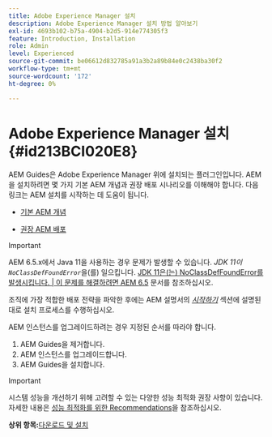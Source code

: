 ```yaml
---
title: Adobe Experience Manager 설치
description: Adobe Experience Manager 설치 방법 알아보기
exl-id: 4693b102-b75a-4904-b2d5-914e774305f3
feature: Introduction, Installation
role: Admin
level: Experienced
source-git-commit: be06612d832785a91a3b2a89b84e0c2438ba30f2
workflow-type: tm+mt
source-wordcount: '172'
ht-degree: 0%

---
```


# Adobe Experience Manager 설치 {#id213BCI020E8}

AEM Guides은 Adobe Experience Manager 위에 설치되는 플러그인입니다. AEM을 설치하려면 몇 가지 기본 AEM 개념과 권장 배포 시나리오를 이해해야 합니다. 다음 링크는 AEM 설치를 시작하는 데 도움이 됩니다.

- [기본 AEM 개념](https://helpx.adobe.com/experience-manager/6-5/sites/deploying/using/deploy.html#BasicConcepts)

- [권장 AEM 배포](https://helpx.adobe.com/experience-manager/6-5/sites/deploying/using/recommended-deploys.html)


>[!IMPORTANT]
>
> AEM 6.5.x에서 Java 11을 사용하는 경우 문제가 발생할 수 있습니다. *JDK 11이`NoClassDefFoundError`*&#x200B;을(를) 일으킵니다. [JDK 11은(는) NoClassDefFoundError를 발생시킵니다. \| 이 문제를 해결하려면 AEM 6.5](https://helpx.adobe.com/experience-manager/kb/jdk-11-causes-noclassdeffounderror---aem-6-5.html) 문서를 참조하십시오.

조직에 가장 적합한 배포 전략을 파악한 후에는 AEM 설명서의 *[시작하기](https://helpx.adobe.com/experience-manager/6-5/sites/deploying/using/deploy.html#GettingStarted)* 섹션에 설명된 대로 설치 프로세스를 수행하십시오.

AEM 인스턴스를 업그레이드하려는 경우 지정된 순서를 따라야 합니다.

1. AEM Guides을 제거합니다.
1. AEM 인스턴스를 업그레이드합니다.
1. AEM Guides을 설치합니다.

>[!IMPORTANT]
>
> 시스템 성능을 개선하기 위해 고려할 수 있는 다양한 성능 최적화 권장 사항이 있습니다. 자세한 내용은 [성능 최적화를 위한 Recommendations](download-install-recommend-perf-optimiz.md#)을 참조하십시오.

**상위 항목:**&#x200B;[&#x200B;다운로드 및 설치](download-install.md)
